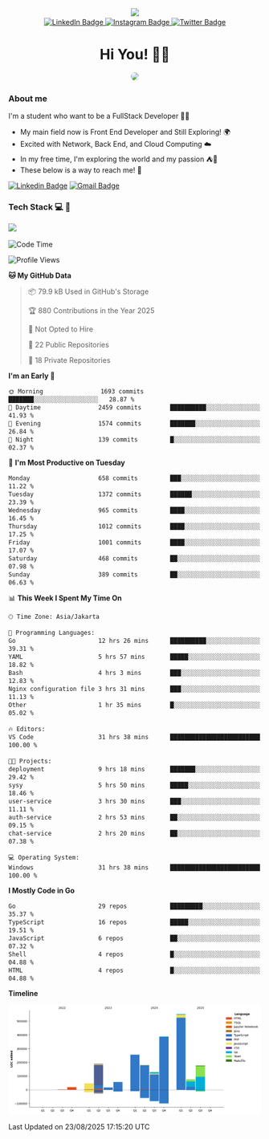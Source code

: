 <div>
  <div id="header" align="center">
      <img src="https://media.giphy.com/media/nFLW7PNGgN3lI68rdv/giphy.gif" width="100"/>
      <div id="badges" style="margin-bottom:20px">
        <a href="https://www.linkedin.com/in/daffadon/">
          <img src="https://img.shields.io/badge/LinkedIn-blue?style=for-the-badge&logo=linkedin&logoColor=white" alt="LinkedIn Badge"/>
        </a>
        <a href="https://www.instagram.com/daffadon_/">
          <img src="https://img.shields.io/badge/Instagram-E4405F?style=for-the-badge&logo=instagram&logoColor=white" alt="Instagram Badge"/>
        </a>
        <a href="https://twitter.com/daffadon_">
          <img src="https://img.shields.io/badge/Twitter-blue?style=for-the-badge&logo=twitter&logoColor=white" alt="Twitter Badge"/>
        </a>
      </div>
    <h1>Hi You! 🙌🙌</h1>
    <img src="https://media.giphy.com/media/rJsMvyk7AHHiW9qKLM/giphy.gif" height=200 style="border-radius:10px" />
  </div>
</div>

### About me

I'm a student who want to be a FullStack Developer 🧑‍💻

- My main field now is Front End Developer and Still Exploring! 🌍
- Excited with Network, Back End, and Cloud Computing ☁️
- In my free time, I'm exploring the world and my passion ⛺🍵
- These below is a way to reach me! 🏃

[![Linkedin Badge](https://skillicons.dev/icons?i=linkedin)](www.linkedin.com/in/daffadon)
[![Gmail Badge](https://skillicons.dev/icons?i=gmail)](https://mail.google.com/mail/?view=cm&fs=1&to=daffaputranarendra9@gmail.com)

### Tech Stack 💻 📘

<img src="https://skillicons.dev/icons?i=java,html,css,javascript,typescript,golang,react,next,express,vite,tailwind,mui,prisma,mongodb,mysql,firebase,jest,git,jenkins,docker,kubernetes,github,postman,prometheus,grafana,gcp,vscode,arch,&perline=9"/>

<!--START_SECTION:waka-->
![Code Time](http://img.shields.io/badge/Code%20Time-297%20hrs%2053%20mins-blue)

![Profile Views](http://img.shields.io/badge/Profile%20Views-1-blue)

**🐱 My GitHub Data** 

> 📦 79.9 kB Used in GitHub's Storage 
 > 
> 🏆 880 Contributions in the Year 2025
 > 
> 🚫 Not Opted to Hire
 > 
> 📜 22 Public Repositories 
 > 
> 🔑 18 Private Repositories 
 > 
**I'm an Early 🐤** 

```text
🌞 Morning                1693 commits        ███████░░░░░░░░░░░░░░░░░░   28.87 % 
🌆 Daytime                2459 commits        ██████████░░░░░░░░░░░░░░░   41.93 % 
🌃 Evening                1574 commits        ███████░░░░░░░░░░░░░░░░░░   26.84 % 
🌙 Night                  139 commits         █░░░░░░░░░░░░░░░░░░░░░░░░   02.37 % 
```
📅 **I'm Most Productive on Tuesday** 

```text
Monday                   658 commits         ███░░░░░░░░░░░░░░░░░░░░░░   11.22 % 
Tuesday                  1372 commits        ██████░░░░░░░░░░░░░░░░░░░   23.39 % 
Wednesday                965 commits         ████░░░░░░░░░░░░░░░░░░░░░   16.45 % 
Thursday                 1012 commits        ████░░░░░░░░░░░░░░░░░░░░░   17.25 % 
Friday                   1001 commits        ████░░░░░░░░░░░░░░░░░░░░░   17.07 % 
Saturday                 468 commits         ██░░░░░░░░░░░░░░░░░░░░░░░   07.98 % 
Sunday                   389 commits         ██░░░░░░░░░░░░░░░░░░░░░░░   06.63 % 
```


📊 **This Week I Spent My Time On** 

```text
🕑︎ Time Zone: Asia/Jakarta

💬 Programming Languages: 
Go                       12 hrs 26 mins      ██████████░░░░░░░░░░░░░░░   39.31 % 
YAML                     5 hrs 57 mins       █████░░░░░░░░░░░░░░░░░░░░   18.82 % 
Bash                     4 hrs 3 mins        ███░░░░░░░░░░░░░░░░░░░░░░   12.83 % 
Nginx configuration file 3 hrs 31 mins       ███░░░░░░░░░░░░░░░░░░░░░░   11.13 % 
Other                    1 hr 35 mins        █░░░░░░░░░░░░░░░░░░░░░░░░   05.02 % 

🔥 Editors: 
VS Code                  31 hrs 38 mins      █████████████████████████   100.00 % 

🐱‍💻 Projects: 
deployment               9 hrs 18 mins       ███████░░░░░░░░░░░░░░░░░░   29.42 % 
sysy                     5 hrs 50 mins       █████░░░░░░░░░░░░░░░░░░░░   18.46 % 
user-service             3 hrs 30 mins       ███░░░░░░░░░░░░░░░░░░░░░░   11.11 % 
auth-service             2 hrs 53 mins       ██░░░░░░░░░░░░░░░░░░░░░░░   09.15 % 
chat-service             2 hrs 20 mins       ██░░░░░░░░░░░░░░░░░░░░░░░   07.38 % 

💻 Operating System: 
Windows                  31 hrs 38 mins      █████████████████████████   100.00 % 
```

**I Mostly Code in Go** 

```text
Go                       29 repos            █████████░░░░░░░░░░░░░░░░   35.37 % 
TypeScript               16 repos            █████░░░░░░░░░░░░░░░░░░░░   19.51 % 
JavaScript               6 repos             ██░░░░░░░░░░░░░░░░░░░░░░░   07.32 % 
Shell                    4 repos             █░░░░░░░░░░░░░░░░░░░░░░░░   04.88 % 
HTML                     4 repos             █░░░░░░░░░░░░░░░░░░░░░░░░   04.88 % 
```



**Timeline**

![Lines of Code chart](https://raw.githubusercontent.com/Daffadon/Daffadon/main/assets/bar_graph.png)


 Last Updated on 23/08/2025 17:15:20 UTC
<!--END_SECTION:waka-->
